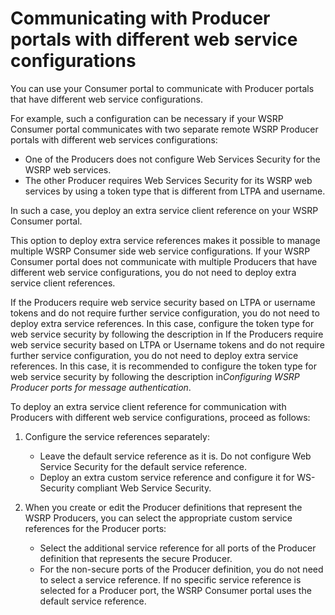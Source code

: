 # Communicating with Producer portals with different web service configurations

You can use your Consumer portal to communicate with Producer portals that have different web service configurations.

For example, such a configuration can be necessary if your WSRP Consumer portal communicates with two separate remote WSRP Producer portals with different web services configurations:

-   One of the Producers does not configure Web Services Security for the WSRP web services.
-   The other Producer requires Web Services Security for its WSRP web services by using a token type that is different from LTPA and username.

In such a case, you deploy an extra service client reference on your WSRP Consumer portal.

This option to deploy extra service references makes it possible to manage multiple WSRP Consumer side web service configurations. If your WSRP Consumer portal does not communicate with multiple Producers that have different web service configurations, you do not need to deploy extra service client references.

If the Producers require web service security based on LTPA or username tokens and do not require further service configuration, you do not need to deploy extra service references. In this case, configure the token type for web service security by following the description in If the Producers require web service security based on LTPA or Username tokens and do not require further service configuration, you do not need to deploy extra service references. In this case, it is recommended to configure the token type for web service security by following the description in*Configuring WSRP Producer ports for message authentication*.

To deploy an extra service client reference for communication with Producers with different web service configurations, proceed as follows:

1.  Configure the service references separately:

    -   Leave the default service reference as it is. Do not configure Web Service Security for the default service reference.
    -   Deploy an extra custom service reference and configure it for WS-Security compliant Web Service Security.
    
2.  When you create or edit the Producer definitions that represent the WSRP Producers, you can select the appropriate custom service references for the Producer ports:

    -   Select the additional service reference for all ports of the Producer definition that represents the secure Producer.
    -   For the non-secure ports of the Producer definition, you do not need to select a service reference. If no specific service reference is selected for a Producer port, the WSRP Consumer portal uses the default service reference.




